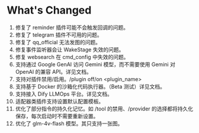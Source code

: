 # What's Changed

1. 修复了 reminder 插件可能不会触发回调的问题。
2. 修复了 telegram 插件不可用的问题。
3. 修复了 qq_official 无法发图的问题。
4. 修复事件监听器会让 WakeStage 失效的问题。
5. 修复 websearch 在 cmd_config 中失效的问题。
3. 支持通过 Google GenAI 访问 Gemini 模型，而不需要使用 Gemini 对 OpenAI 的兼容 API。详见文档。
4. 支持对插件禁用/启用。/plugin off/on <plugin_name>
5. 支持基于 Docker 的沙箱化代码执行器。（Beta 测试）详见文档。
6. 支持接入 Dify LLMOps 平台。详见文档。
7. 适配器类插件支持设置默认配置模板。
8. 优化了部分指令的持久化记忆。如 /tool 的禁用、/provider 的选择都将持久化保存，每次启动时不需要重新设置。
9. 优化了 glm-4v-flash 模型。其只支持一张图。